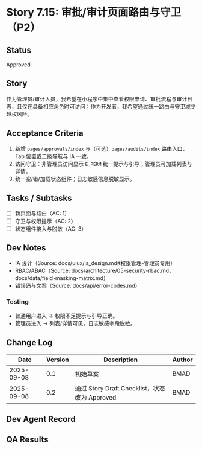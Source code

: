 # Story 7.15: 审批/审计页面路由与守卫（P2）

## Status
Approved

## Story
作为管理员/审计人员，我希望在小程序中集中查看权限申请、审批流程与审计日志，且仅在具备相应角色时可访问；作为开发者，我希望通过统一路由与守卫减少越权风险。

## Acceptance Criteria
1. 新增 `pages/approvals/index` 与（可选）`pages/audits/index` 路由入口，Tab 位置或二级导航与 IA 一致。
2. 访问守卫：非管理员访问显示 `E_PERM` 统一提示与引导；管理员可加载列表与详情。
3. 统一空/错/加载状态组件；日志敏感信息脱敏显示。

## Tasks / Subtasks
- [ ] 新页面与路由（AC: 1）
- [ ] 守卫与权限提示（AC: 2）
- [ ] 状态组件接入与脱敏（AC: 3）

## Dev Notes
- IA 设计（Source: docs/uiux/ia_design.md#权限管理-管理员专用）
- RBAC/ABAC（Source: docs/architecture/05-security-rbac.md、docs/data/field-masking-matrix.md）
- 错误码与文案（Source: docs/api/error-codes.md）

### Testing
- 普通用户进入 → 权限不足提示与引导正确。
- 管理员进入 → 列表/详情可见，日志敏感字段脱敏。

## Change Log
| Date       | Version | Description                                  | Author |
|------------|---------|----------------------------------------------|--------|
| 2025-09-08 | 0.1     | 初始草案                                     | BMAD   |
| 2025-09-08 | 0.2     | 通过 Story Draft Checklist，状态改为 Approved | BMAD   |

## Dev Agent Record

## QA Results
